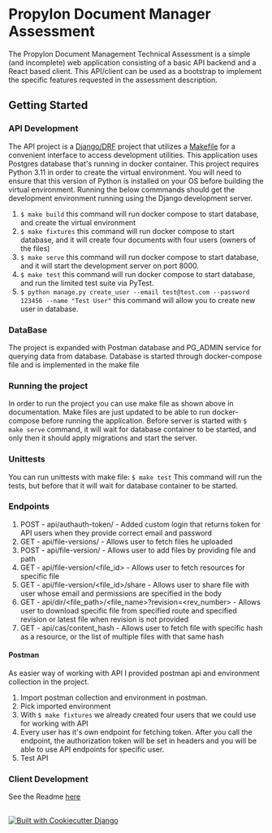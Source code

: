 # Propylon Document Manager Assessment

The Propylon Document Management Technical Assessment is a simple (and incomplete) web application consisting of a basic API backend and a React based client.  This API/client can be used as a bootstrap to implement the specific features requested in the assessment description. 

## Getting Started
### API Development
The API project is a [Django/DRF](https://www.django-rest-framework.org/) project that utilizes a [Makefile](https://www.gnu.org/software/make/manual/make.html) for a convenient interface to access development utilities. 
This application uses Postgres database that's running in docker container. This project requires Python 3.11 in order to create the virtual environment.  You will need to ensure that this version of Python is installed on your OS before building the virtual environment.  Running the below commmands should get the development environment running using the Django development server.
1. `$ make build` this command will run docker compose to start database, and create the virtual environment
2. `$ make fixtures` this command will run docker compose to start database, and it will create four documents with four users (owners of the files)
3. `$ make serve` this command will run docker compose to start database, and it will start the development server on port 8000.
4. `$ make test`  this command will run docker compose to start database, and run the limited test suite via PyTest.
5. `$ python manage.py create_user --email test@test.com --password 123456 --name "Test User"`  this command will allow you to create new user in database.

### DataBase
The project is expanded with Postman database and PG_ADMIN service for querying data from database.
Database is started through docker-compose file and is implemented in the make file

### Running the project
In order to run the project you can use make file as shown above in documentation. Make files are just updated to be able to run docker-compose before running the application.
Before server is started with `$ make serve` command, it will wait for database container to be started, and only then it should apply migrations and start the server.

### Unittests
You can run unittests with make file:
`$ make test` This command will run the tests, but before that it will wait for database container to be started.

### Endpoints
1. POST - api/authauth-token/ - Added custom login that returns token for API users when they provide correct email and password
2. GET - api/file-versions/ - Allows user to fetch files he uploaded
3. POST - api/file-version/ - Allows user to add files by providing file and path
4. GET - api/file-version/<file_id> - Allows user to fetch resources for specific file
5. GET - api/file-version/<file_id>/share - Allows user to share file with user whose email and permissions are specified in the body
6. GET - api/dir/<file_path>/<file_name>?revision=<rev_number> - Allows user to download specific file from specified route and specified revision or latest file when revision is not provided
7. GET - api/cas/content_hash - Allows user to fetch file with specific hash as a resource, or the list of multiple files with that same hash

#### Postman
As easier way of working with API I provided postman api and environment collection in the project.
1. Import postman collection and environment in postman.
2. Pick imported environment
3. With `$ make fixtures` we already created four users that we could use for working with API
4. Every user has it's own endpoint for fetching token. After you call the endpoint, the authorization token will be set in headers and you will be able to use API endpoints for specific user.
5. Test API

### Client Development 
See the Readme [here](https://github.com/propylon/document-manager-assessment/blob/main/client/doc-manager/README.md)

##
[![Built with Cookiecutter Django](https://img.shields.io/badge/built%20with-Cookiecutter%20Django-ff69b4.svg?logo=cookiecutter)](https://github.com/cookiecutter/cookiecutter-django/)
